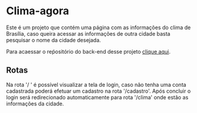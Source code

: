 # Clima-agora
Este é um projeto que contém uma página com as informações do clima de Brasília, caso queira acessar as informações de outra cidade basta pesquisar o nome da cidade desejada.

Para acaessar o reṕositório do back-end desse projeto [clique aqui](https://github.com/facebook/create-react-app).

## Rotas

Na rota '/ ' é possível visualizar a tela de login, caso não tenha uma conta cadastrada poderá efetuar um cadastro na rota '/cadastro'. 
Após concluir o login será redirecionado automaticamente para rota '/clima' onde estão as informações da cidade.



